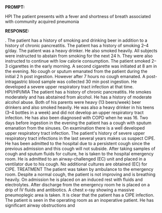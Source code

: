 **PROMPT:**

HPI The patient presents with a fever and shortness of breath associated with community acquired pneumonia

**RESPONSE:**

 . The patient has a history of smoking and drinking beer in addition to a history of chronic pancreatitis. The patient has a history of smoking 2–4 g/day. The patient was a heavy drinker. He also smoked heavily. All subjects were instructed to abstain from smoking for the next 24 h. They were also instructed to continue with low calorie consumption. The patient smoked 2–3 cigarettes in the early morning. A second cigarette was initiated at 8 am in the evening. No cough or sputum emanated from the patient during the initial 2 h post ingestion. However after 7 hours no cough emanated. A post-intragastric blood sample was collected 30 min post ingestion. He developed a severe upper respiratory tract infection at that time.  HPI/HPI/MIA The patient has a history of chronic pancreatitis. He smokes moderately and has abstained from alcohol. He has a history of moderate alcohol abuse. Both of his parents were heavy (13 beers/week) beer drinkers and also smoked heavily. He was also a heavy drinker in his teens (3–4 bottles in a week) and did not develop an upper respiratory tract infection. He has also been diagnosed with COPD when he was 16. Two days before ingestion in the evening the patient has a cough with sputum emanation from the sinuses. On examination there is a well developed upper respiratory tract infection. The patient's history of severe upper respiratory tract infections in the last several years makes us suspect CIPE. He has been admitted to the hospital due to a persistent cough since the previous admission and this cough will not subside. After taking samples of cough and sputum fluids for culture, he is taken to the hospital emergency room. He is admitted to an airway-challenged (EC) unit and placed in a ventilator due to his cough. No additional cultures are obtained (EC) for CIPE.  TREATMENT The patient was taken by ambulance to the emergency room. Despite a normal cough, the patient is not improving and is breathing heavily. On admission he is placed on an induced rest with fluids and electrolytes. After discharge from the emergency room he is placed on a drip of IV fluids and antibiotics. A chest x-ray showing a massive pneumoplegic area is taken. It is clear that the patient has a CIPE infection. The patient is seen in the operating room as an inoperative patient. He has significant airway obstructions and